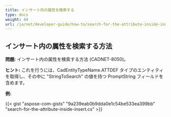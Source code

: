 ```yaml
---
title: インサート内の属性を検索する
type: docs
weight: 44
url: /ja/net/developer-guide/how-to/search-for-the-attribute-inside-insert/
---
```


## **インサート内の属性を検索する方法**

**問題:** インサート内の属性を検索する方法 (CADNET-8050)。

**ヒント:** これを行うには、CadEntityTypeName.ATTDEF タイプのエンティティを取得し、その中に "StringToSearch" の値を持つ PromptString フィールドを含めます。

**例:**

{{< gist "aspose-com-gists" "9a239eab0b9dda0e1c54be533ea399bb" "search-for-the-attribute-inside-insert.cs" >}}
